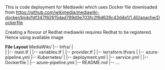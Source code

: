 This is code deployment for Mediawiki which uses Docker file downloaded from 
https://github.com/wikimedia/mediawiki-docker/blob/fdf347f62615dad789d0e703fc2f6d628c43d4e1/1.40/apache/Dockerfile


Creating a flovour of Redhat mediawiki requires Redhat to be registered. Hence using available image

**File Layout**
MediaWiki/
|-- Infra/
|   
|     |-- main.tf
|     |-- variables.tf
|     |-- provider.tf
|     |-- terraform.tfvars
|     |-- azure-pipeline.yml
|-- Kubernetes/
|   |-- deployment.yml
|   |-- service.yml
|   |-- Dockerfile
|   |-- azure-pipeline.yml
|-- README.md
|-- ...


